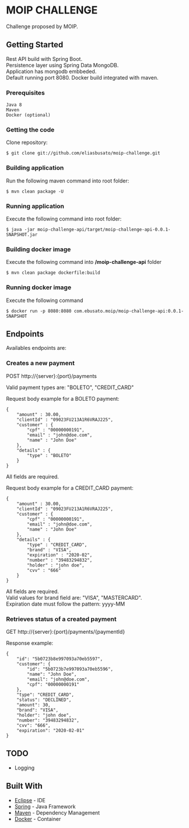 # MOIP CHALLENGE

Challenge proposed by MOIP.

## Getting Started

Rest API build with Spring Boot.   
Persistence layer using Spring Data MongoDB.   
Application has mongodb embbeded.  
Default running port 8080.
Docker build integrated with maven.

### Prerequisites

```
Java 8
Maven
Docker (optional)
```

### Getting the code

Clone repository:

```
$ git clone git://github.com/eliasbusato/moip-challenge.git
```

### Building application

Run the following maven command into root folder:

```
$ mvn clean package -U
```

### Running application

Execute the following command into root folder:

```
$ java -jar moip-challenge-api/target/moip-challenge-api-0.0.1-SNAPSHOT.jar
```

### Building docker image

Execute the following command into **/moip-challenge-api** folder

```
$ mvn clean package dockerfile:build
```

### Running docker image

Execute the following command

```
$ docker run -p 8080:8080 com.ebusato.moip/moip-challenge-api:0.0.1-SNAPSHOT
```

## Endpoints

Availables endpoints are:

### Creates a new payment

POST http://{server}:{port}/payments  

Valid payment types are: "BOLETO", "CREDIT_CARD"

Request body example for a BOLETO payment:

```
{
	"amount" : 30.00,
	"clientId" : "09023FU213A1R6VRAJ225",
	"customer" : {
		"cpf" : "00000000191",
		"email" : "john@doe.com",
		"name" : "John Doe"
	},
	"details" : {
		"type" : "BOLETO"
	}
}
```

All fields are required.

Request body example for a CREDIT_CARD payment:

```
{
	"amount" : 30.00,
	"clientId" : "09023FU213A1R6VRAJ225",
	"customer" : {
		"cpf" : "00000000191",
		"email" : "john@doe.com",
		"name" : "John Doe"
	},
	"details" : {
		"type" : "CREDIT_CARD",
		"brand" : "VISA",
		"expiration" : "2020-02",
		"number" : "39483294832",
		"holder" : "john doe",
		"cvv" : "666"
	}
}
```

All fields are required.  
Valid values for brand field are: "VISA", "MASTERCARD".  
Expiration date must follow the pattern: yyyy-MM  

### Retrieves status of a created payment
	
GET http://{server}:{port}/payments/{paymentId}

Response example: 

```
{
    "id": "5b0723b8e997093a70eb5597",
    "customer": {
        "id": "5b0723b7e997093a70eb5596",
        "name": "John Doe",
        "email": "john@doe.com",
        "cpf": "00000000191"
    },
    "type": "CREDIT_CARD",
    "status": "DECLINED",
    "amount": 30,
    "brand": "VISA",
    "holder": "john doe",
    "number": "39483294832",
    "cvv": "666",
    "expiration": "2020-02-01"
}
```

## TODO

- Logging

## Built With

* [Eclipse](https://www.eclipse.org/) - IDE
* [Spring](https://spring.io/) - Java Framework
* [Maven](https://maven.apache.org/) - Dependency Management
* [Docker](https://www.docker.com/) - Container
